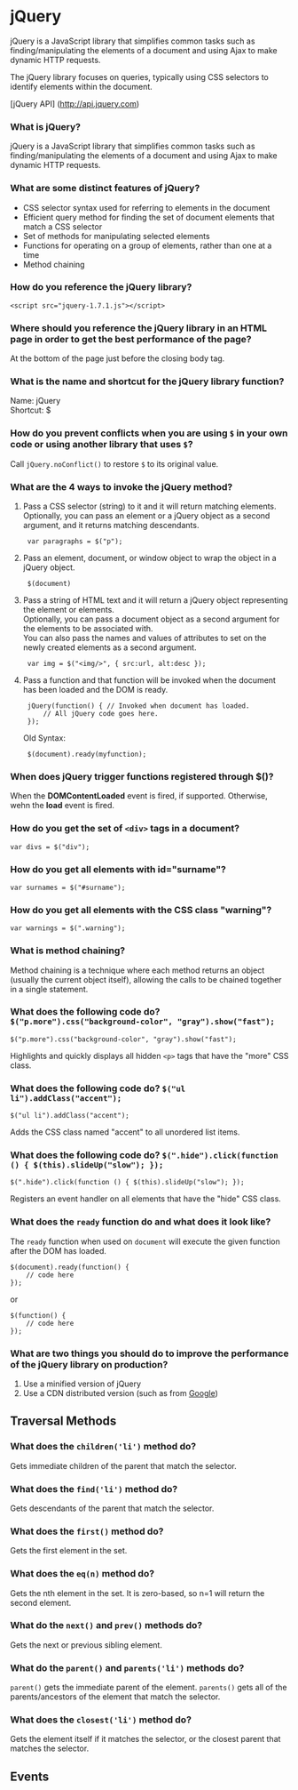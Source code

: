 jQuery
=======

jQuery is a JavaScript library that simplifies common tasks such as finding/manipulating the elements of a document and using Ajax to make dynamic HTTP requests.  

The jQuery library focuses on queries, typically using CSS selectors to identify elements within the document.

[jQuery API] (http://api.jquery.com)

### What is jQuery?

jQuery is a JavaScript library that simplifies common tasks such as finding/manipulating the elements of a document and using Ajax to make dynamic HTTP requests.

### What are some distinct features of jQuery?

* CSS selector syntax used for referring to elements in the document
* Efficient query method for finding the set of document elements that match a CSS selector
* Set of methods for manipulating selected elements
* Functions for operating on a group of elements, rather than one at a time
* Method chaining

### How do you reference the jQuery library?

    <script src="jquery-1.7.1.js"></script>

### Where should you reference the jQuery library in an HTML page in order to get the best performance of the page?

At the bottom of the page just before the closing body tag.

### What is the name and shortcut for the jQuery library function?

Name: jQuery  
Shortcut: $

### How do you prevent conflicts when you are using `$` in your own code or using another library that uses `$`?

Call `jQuery.noConflict()` to restore `$` to its original value.

### What are the 4 ways to invoke the jQuery method?

1. Pass a CSS selector (string) to it and it will return matching elements.  
Optionally, you can pass an element or a jQuery object as a second argument, and it returns matching descendants.

        var paragraphs = $("p");

2. Pass an element, document, or window object to wrap the object in a jQuery object.

        $(document)

3. Pass a string of HTML text and it will return a jQuery object representing the element or elements.  
Optionally, you can pass a document object as a second argument for the elements to be associated with.  
You can also pass the names and values of attributes to set on the newly created elements as a second argument.

        var img = $("<img/>", { src:url, alt:desc });

4. Pass a function and that function will be invoked when the document has been loaded and the DOM is ready.  

        jQuery(function() { // Invoked when document has loaded.
            // All jQuery code goes here.
        });
        
    Old Syntax:

        $(document).ready(myfunction);

### When does jQuery trigger functions registered through $()?

When the **DOMContentLoaded** event is fired, if supported. Otherwise, wehn the **load** event is fired.

### How do you get the set of `<div>` tags in a document?

    var divs = $("div");

### How do you get all elements with id="surname"?

    var surnames = $("#surname");
    
### How do you get all elements with the CSS class "warning"?

    var warnings = $(".warning");

### What is method chaining?

Method chaining is a technique where each method returns an object (usually the current object itself), allowing the calls to be chained together in a single statement.

### What does the following code do? `$("p.more").css("background-color", "gray").show("fast");`

    $("p.more").css("background-color", "gray").show("fast");

Highlights and quickly displays all hidden `<p>` tags that have the "more" CSS class.

### What does the following code do? `$("ul li").addClass("accent");`

    $("ul li").addClass("accent");

Adds the CSS class named "accent" to all unordered list items.

### What does the following code do? `$(".hide").click(function () { $(this).slideUp("slow"); });`


    $(".hide").click(function () { $(this).slideUp("slow"); });

Registers an event handler on all elements that have the "hide" CSS class.

### What does the `ready` function do and what does it look like?

The `ready` function when used on `document` will execute the given function after the DOM has loaded.

    $(document).ready(function() {
        // code here
    });
    
or

    $(function() {
        // code here
    });

### What are two things you should do to improve the performance of the jQuery library on production?

1. Use a minified version of jQuery
2. Use a CDN distributed version (such as from [Google](https://developers.google.com/speed/libraries/devguide#jquery))

## Traversal Methods

### What does the `children('li')` method do?

Gets immediate children of the parent that match the selector.

### What does the `find('li')` method do?

Gets descendants of the parent that match the selector.

### What does the `first()` method do?

Gets the first element in the set.

### What does the `eq(n)` method do?

Gets the nth element in the set. It is zero-based, so n=1 will return the second element.

### What do the `next()` and `prev()` methods do?

Gets the next or previous sibling element.

### What do the `parent()` and `parents('li')` methods do?

`parent()` gets the immediate parent of the element.
`parents()` gets all of the parents/ancestors of the element that match the selector.

### What does the `closest('li')` method do?

Gets the element itself if it matches the selector, or the closest parent that matches the selector.

## Events



